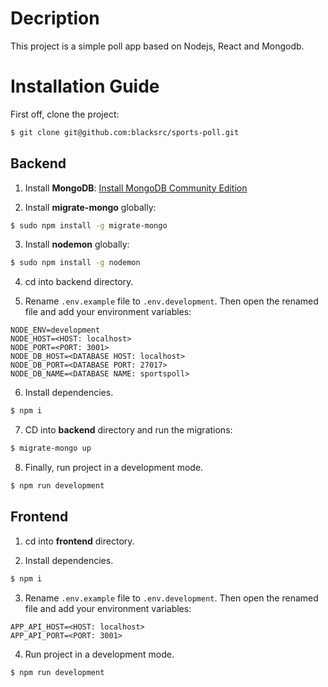 # Decription

This project is a simple poll app based on Nodejs, React and Mongodb.

# Installation Guide

First off, clone the project:
```sh
$ git clone git@github.com:blacksrc/sports-poll.git
```

## Backend

1. Install **MongoDB**: [Install MongoDB Community Edition](https://docs.mongodb.com/manual/tutorial/install-mongodb-on-ubuntu/)

2. Install **migrate-mongo** globally: 
```sh
$ sudo npm install -g migrate-mongo
```

3. Install **nodemon** globally: 
```sh
$ sudo npm install -g nodemon
```

4. cd into backend directory.

5. Rename `.env.example` file to `.env.development`. Then open the renamed file and add your environment variables:

```env
NODE_ENV=development
NODE_HOST=<HOST: localhost>
NODE_PORT=<PORT: 3001>
NODE_DB_HOST=<DATABASE HOST: localhost>
NODE_DB_PORT=<DATABASE PORT: 27017>
NODE_DB_NAME=<DATABASE NAME: sportspoll>
```
6. Install dependencies.
```sh
$ npm i
```

7. CD into **backend** directory and run the migrations:
```sh
$ migrate-mongo up
```

8. Finally, run project in a development mode.
```sh
$ npm run development
```

## Frontend
1. cd into **frontend** directory.

2. Install dependencies.
```sh
$ npm i
```
3. Rename `.env.example` file to `.env.development`. Then open the renamed file and add your environment variables:

```env
APP_API_HOST=<HOST: localhost>
APP_API_PORT=<PORT: 3001>
```

4. Run project in a development mode.
```sh
$ npm run development
```

